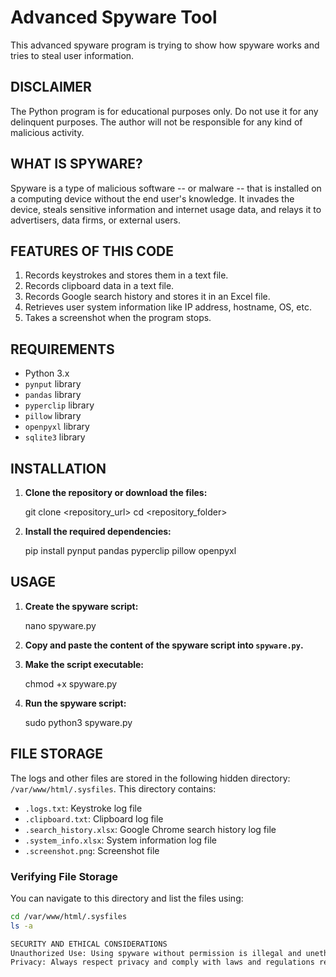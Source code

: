 # Advanced Spyware Tool

This advanced spyware program is trying to show how spyware works and tries to steal user information.

## DISCLAIMER

The Python program is for educational purposes only. Do not use it for any delinquent purposes. The author will not be responsible for any kind of malicious activity.

## WHAT IS SPYWARE?

Spyware is a type of malicious software -- or malware -- that is installed on a computing device without the end user's knowledge. It invades the device, steals sensitive information and internet usage data, and relays it to advertisers, data firms, or external users.

## FEATURES OF THIS CODE

1. Records keystrokes and stores them in a text file.
2. Records clipboard data in a text file.
3. Records Google search history and stores it in an Excel file.
4. Retrieves user system information like IP address, hostname, OS, etc.
5. Takes a screenshot when the program stops.

## REQUIREMENTS

- Python 3.x
- `pynput` library
- `pandas` library
- `pyperclip` library
- `pillow` library
- `openpyxl` library
- `sqlite3` library

## INSTALLATION

1. **Clone the repository or download the files:**

    git clone <repository_url>
    cd <repository_folder>

2. **Install the required dependencies:**

    pip install pynput pandas pyperclip pillow openpyxl

## USAGE

1. **Create the spyware script:**

    nano spyware.py

2. **Copy and paste the content of the spyware script into `spyware.py`.**

3. **Make the script executable:**

    chmod +x spyware.py

4. **Run the spyware script:**

    sudo python3 spyware.py

## FILE STORAGE

The logs and other files are stored in the following hidden directory: `/var/www/html/.sysfiles`. This directory contains:

- `.logs.txt`: Keystroke log file
- `.clipboard.txt`: Clipboard log file
- `.search_history.xlsx`: Google Chrome search history log file
- `.system_info.xlsx`: System information log file
- `.screenshot.png`: Screenshot file

### Verifying File Storage

You can navigate to this directory and list the files using:

```bash
cd /var/www/html/.sysfiles
ls -a

SECURITY AND ETHICAL CONSIDERATIONS
Unauthorized Use: Using spyware without permission is illegal and unethical.
Privacy: Always respect privacy and comply with laws and regulations regarding data protection.